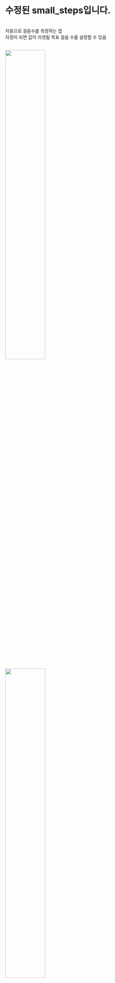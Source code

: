# 수정된 small_steps입니다.
</br>
자동으로 걸음수를 측정하는 앱</br>
자정이 되면 값이 리셋됨
목표 걸음 수를 설정할 수 있음
</br>
</br>

<image src="https://github.com/hyewoon/Small_Steps/assets/113662682/78dabacb-63d0-424c-9dca-fdc8e7ca72ca" heigth="50%" width="50%"></br>
<image src="https://github.com/hyewoon/Small_Steps/assets/113662682/53448313-db2a-40ed-ab78-839bbdec1b8d" heigth="50%" width="50%"></br>
<image src="https://github.com/hyewoon/Small_Steps/assets/113662682/fb2a1fa9-2289-4690-9bef-5e464cd8c841" heigth="50%" width="50%"></br>

# 기능구현 





